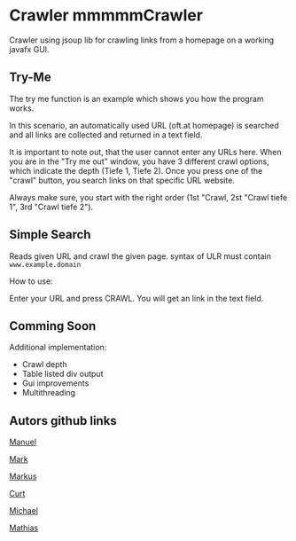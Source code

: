 # Crawler mmmmmCrawler
Crawler using jsoup lib for crawling links from a homepage on a working javafx GUI.

## Try-Me
The try me function is an example which shows you how the program works.

In this scenario, an automatically used URL (oft.at homepage) is searched and all links are collected and returned in a text field.

It is important to note out, that the user cannot enter any URLs here. When you are in the  "Try me out" window, you have 3 different crawl options, which indicate the
depth (Tiefe 1, Tiefe 2).
Once you press one of the "crawl" button, you search links on that specific URL website. 

Always make sure, you start with the right order (1st "Crawl,
2st "Crawl tiefe 1", 3rd "Crawl tiefe 2").



## Simple Search

Reads given URL and crawl the given page.
syntax of ULR must contain ```www.example.domain```

How to use:

Enter your URL and press CRAWL.
You will get an link  in the text field.

## Comming Soon

Additional implementation:
* Crawl depth
* Table listed div output
* Gui improvements
* Multithreading

## Autors github links
[Manuel](https://github.com/ManiWiplinger)

[Mark](https://github.com/Fo00oX)

[Markus](https://github.com/WillmannMarkus)

[Curt](https://github.com/Curt96)

[Michael](https://github.com/FHStudent)

[Mathias](https://github.com/MathiasPal)

